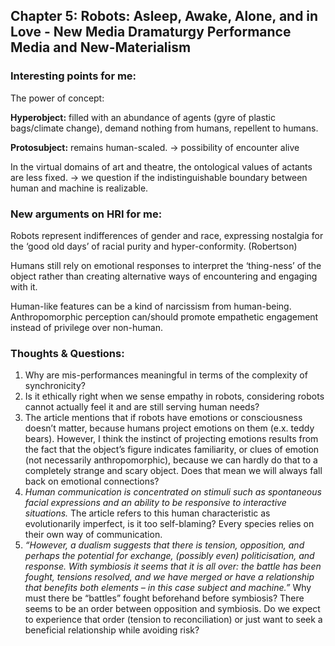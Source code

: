 ## Chapter 5: Robots: Asleep, Awake, Alone, and in Love - New Media Dramaturgy Performance Media and New-Materialism

### Interesting points for me: 
The power of concept: 

**Hyperobject:** filled with an abundance of agents (gyre of plastic bags/climate change), demand nothing from humans, repellent to humans.

**Protosubject:** remains human-scaled. -> possibility of encounter alive

In the virtual domains of art and theatre, the ontological values of actants are less fixed. -> we question if the indistinguishable boundary between human and machine is realizable.


### New arguments on HRI for me: 
Robots represent indifferences of gender and race, expressing nostalgia for the ‘good old days’ of racial purity and hyper-conformity. (Robertson)

Humans still rely on emotional responses to interpret the ‘thing-ness’ of the object rather than creating alternative ways of encountering and engaging with it.

Human-like features can be a kind of narcissism from human-being. Anthropomorphic perception can/should promote empathetic engagement instead of privilege over non-human. 


### Thoughts & Questions: 	
1. Why are mis-performances meaningful in terms of the complexity of synchronicity?
2. Is it ethically right when we sense empathy in robots, considering robots cannot actually feel it and are still serving human needs? 
3. The article mentions that if robots have emotions or consciousness doesn’t matter, because humans project emotions on them (e.x. teddy bears). However, I think the instinct of projecting emotions results from the fact that the object’s figure indicates familiarity, or clues of emotion (not necessarily anthropomorphic), because we can hardly do that to a completely strange and scary object. Does that mean we will always fall back on emotional connections?
4. *Human communication is concentrated on stimuli such as spontaneous facial expressions and an ability to be responsive to interactive situations.* The article refers to this human characteristic as evolutionarily imperfect, is it too self-blaming? Every species relies on their own way of communication. 
5. *“However, a dualism suggests that there is tension, opposition, and perhaps the potential for exchange, (possibly even) politicisation, and response. With symbiosis it seems that it is all over: the battle has been fought, tensions resolved, and we have merged or have a relationship that benefits both elements – in this case subject and machine.”*
Why must there be “battles” fought beforehand before symbiosis? There seems to be an order between opposition and symbiosis. Do we expect to experience that order (tension to reconciliation) or just want to seek a beneficial relationship while avoiding risk? 
